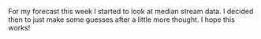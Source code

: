 For my forecast this week I started to look at median stream data. I decided then to just make some guesses after a little more thought. I hope this works!
